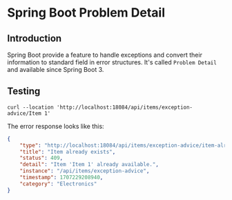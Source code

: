 # Spring Boot Problem Detail

## Introduction
Spring Boot provide a feature to handle exceptions and convert their information to standard field in error structures.
It's called `Problem Detail` and available since Spring Boot 3. 

## Testing
```shell
curl --location 'http://localhost:18084/api/items/exception-advice/Item 1'
```
The error response looks like this:
```json
{
    "type": "http://localhost:18084/api/items/exception-advice/item-already-exists",
    "title": "Item already exists",
    "status": 409,
    "detail": "Item 'Item 1' already available.",
    "instance": "/api/items/exception-advice",
    "timestamp": 1707229208940,
    "category": "Electronics"
}
```
